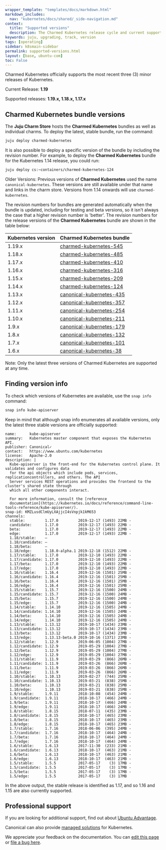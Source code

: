 ```yaml
---
wrapper_template: "templates/docs/markdown.html"
markdown_includes:
  nav: "kubernetes/docs/shared/_side-navigation.md"
context:
  title: "Supported versions"
  description: The Charmed Kubernetes release cycle and current supported versions.
keywords: juju, upgrading, track, version
tags: [operating]
sidebar: k8smain-sidebar
permalink: supported-versions.html
layout: [base, ubuntu-com]
toc: False
---
```


Charmed Kubernetes officially supports the most recent three (3) minor releases
of Kubernetes.

Current Release: **1.19**

Supported releases: **1.19.x, 1.18.x, 1.17.x**

## Charmed Kubernetes bundle versions

The **Juju Charm Store** hosts the **Charmed Kubernetes** bundles as well as
individual charms. To deploy the latest, stable bundle, run the command:

```bash
juju deploy charmed-kubernetes
```

It is also possible to deploy a specific version of the bundle by including the
revision number. For example, to deploy the **Charmed Kubernetes** bundle for the Kubernetes 1.14
release, you could run:

```bash
juju deploy cs:~containers/charmed-kubernetes-124
```

<div class="p-notification--positive">
  <p markdown="1" class="p-notification__response">
    <span class="p-notification__status">Older Versions:</span>
Previous versions of <strong>Charmed Kubernetes</strong> used the name
<code>canonical-kubernetes</code>. These versions are still available under that name
and links in the charm store. Versions from 1.14 onwards will use
<code>charmed-kubernetes</code>.
  </p>
</div>


The revision numbers for bundles are generated automatically when the bundle is
updated, including for testing and beta versions, so it isn't always the case
that a higher revision number is 'better'. The revision numbers for the release
versions of the **Charmed Kubernetes** bundle are shown in the table below:

<a  id="table"></a>

| Kubernetes version | Charmed Kubernetes bundle |
| --- | --- |
| 1.19.x         | [charmed-kubernetes-545](https://api.jujucharms.com/charmstore/v5/charmed-kubernetes-545/archive/bundle.yaml) |
| 1.18.x         | [charmed-kubernetes-485](https://api.jujucharms.com/charmstore/v5/charmed-kubernetes-485/archive/bundle.yaml) |
| 1.17.x         | [charmed-kubernetes-410](https://api.jujucharms.com/charmstore/v5/charmed-kubernetes-410/archive/bundle.yaml) |
| 1.16.x         | [charmed-kubernetes-316](https://api.jujucharms.com/charmstore/v5/charmed-kubernetes-316/archive/bundle.yaml) |
| 1.15.x         | [charmed-kubernetes-209](https://api.jujucharms.com/charmstore/v5/charmed-kubernetes-209/archive/bundle.yaml) |
| 1.14.x         | [charmed-kubernetes-124](https://api.jujucharms.com/charmstore/v5/charmed-kubernetes-124/archive/bundle.yaml) |
| 1.13.x         | [canonical-kubernetes-435](https://api.jujucharms.com/charmstore/v5/~containers/bundle/canonical-kubernetes-435/archive/bundle.yaml?channel=stable) |
| 1.12.x         | [canonical-kubernetes-357](https://api.jujucharms.com/charmstore/v5/~containers/bundle/canonical-kubernetes-357/archive/bundle.yaml?channel=stable) |
| 1.11.x         | [canonical-kubernetes-254](https://api.jujucharms.com/charmstore/v5/~containers/bundle/canonical-kubernetes-254/archive/bundle.yaml?channel=stable) |
| 1.10.x         | [canonical-kubernetes-211](https://api.jujucharms.com/charmstore/v5/~containers/bundle/canonical-kubernetes-211/archive/bundle.yaml?channel=stable)  |
| 1.9.x        | [canonical-kubernetes-179](https://api.jujucharms.com/charmstore/v5/~containers/bundle/canonical-kubernetes-179/archive/bundle.yaml?channel=stable) |
| 1.8.x | [canonical-kubernetes-132](https://api.jujucharms.com/charmstore/v5/~containers/bundle/canonical-kubernetes-132/archive/bundle.yaml?channel=stable) |
| 1.7.x | [canonical-kubernetes-101](https://api.jujucharms.com/charmstore/v5/~containers/bundle/canonical-kubernetes-101/archive/bundle.yaml?channel=stable) |
| 1.6.x | [canonical-kubernetes-38](https://api.jujucharms.com/charmstore/v5/~containers/bundle/canonical-kubernetes-38/archive/bundle.yaml?channel=stable) |

<div class="p-notification--caution">
  <p markdown="1" class="p-notification__response">
    <span class="p-notification__status">Note:</span>
Only the latest three versions of Charmed Kubernetes are supported at any time.
  </p>
</div>


## Finding version info

To check which versions of Kubernetes are available, use the `snap info` command:

```bash
snap info kube-apiserver
```

Keep in mind that although snap info enumerates all available versions, only
the latest three stable versions are officially supported:

```no-highlight
name:      kube-apiserver
summary:   Kubernetes master component that exposes the Kubernetes API.
publisher: Canonical✓
contact:   https://www.ubuntu.com/kubernetes
license:   Apache-2.0
description: |
  Kube-apiserver is the front-end for the Kubernetes control plane. It validates and configures data
  for the api objects which include pods, services, replicationcontrollers, and others. The API
  Server services REST operations and provides the frontend to the cluster's shared state through
  which all other components interact.

  For more information, consult the [reference
  documentation](https://kubernetes.io/docs/reference/command-line-tools-reference/kube-apiserver/).
snap-id: KMZLusdClmUyLXAjjcI4sVnpjk1kM653
channels:
  stable:         1.17.0         2019-12-17 (1493) 22MB -
  candidate:      1.17.0         2019-12-17 (1493) 22MB -
  beta:           1.17.0         2019-12-17 (1493) 22MB -
  edge:           1.17.0         2019-12-17 (1493) 22MB -
  1.18/stable:    –
  1.18/candidate: –
  1.18/beta:      –
  1.18/edge:      1.18.0-alpha.1 2019-12-18 (1512) 22MB -
  1.17/stable:    1.17.0         2019-12-10 (1493) 22MB -
  1.17/candidate: 1.17.0         2019-12-10 (1493) 22MB -
  1.17/beta:      1.17.0         2019-12-10 (1493) 22MB -
  1.17/edge:      1.17.0         2019-12-10 (1493) 22MB -
  1.16/stable:    1.16.4         2019-12-16 (1501) 25MB -
  1.16/candidate: 1.16.4         2019-12-16 (1501) 25MB -
  1.16/beta:      1.16.4         2019-12-16 (1501) 25MB -
  1.16/edge:      1.16.4         2019-12-16 (1501) 25MB -
  1.15/stable:    1.15.7         2019-12-16 (1500) 24MB -
  1.15/candidate: 1.15.7         2019-12-16 (1500) 24MB -
  1.15/beta:      1.15.7         2019-12-16 (1500) 24MB -
  1.15/edge:      1.15.7         2019-12-16 (1500) 24MB -
  1.14/stable:    1.14.10        2019-12-16 (1505) 24MB -
  1.14/candidate: 1.14.10        2019-12-16 (1505) 24MB -
  1.14/beta:      1.14.10        2019-12-16 (1505) 24MB -
  1.14/edge:      1.14.10        2019-12-16 (1505) 24MB -
  1.13/stable:    1.13.12        2019-10-17 (1434) 23MB -
  1.13/candidate: 1.13.12        2019-10-17 (1434) 23MB -
  1.13/beta:      1.13.12        2019-10-17 (1434) 23MB -
  1.13/edge:      1.13.13-beta.0 2019-10-16 (1371) 23MB -
  1.12/stable:    1.12.9         2019-06-05 (1004) 27MB -
  1.12/candidate: 1.12.9         2019-05-29 (1004) 27MB -
  1.12/beta:      1.12.9         2019-05-29 (1004) 27MB -
  1.12/edge:      1.12.9         2019-05-29 (1004) 27MB -
  1.11/stable:    1.11.9         2019-03-29  (866) 26MB -
  1.11/candidate: 1.11.9         2019-03-26  (866) 26MB -
  1.11/beta:      1.11.9         2019-03-26  (866) 26MB -
  1.11/edge:      1.11.9         2019-03-26  (866) 26MB -
  1.10/stable:    1.10.13        2019-02-27  (744) 25MB -
  1.10/candidate: 1.10.13        2019-03-21  (838) 25MB -
  1.10/beta:      1.10.13        2019-03-21  (838) 25MB -
  1.10/edge:      1.10.13        2019-03-21  (838) 25MB -
  1.9/stable:     1.9.11         2018-10-08  (454) 24MB -
  1.9/candidate:  1.9.11         2018-10-17  (466) 24MB -
  1.9/beta:       1.9.11         2018-10-17  (466) 24MB -
  1.9/edge:       1.9.11         2018-10-17  (466) 24MB -
  1.8/stable:     1.8.15         2018-07-11  (435) 23MB -
  1.8/candidate:  1.8.15         2018-10-17  (465) 23MB -
  1.8/beta:       1.8.15         2018-10-17  (465) 23MB -
  1.8/edge:       1.8.15         2018-10-17  (465) 23MB -
  1.7/stable:     1.7.16         2018-06-06  (395) 24MB -
  1.7/candidate:  1.7.16         2018-10-17  (464) 24MB -
  1.7/beta:       1.7.16         2018-10-17  (464) 24MB -
  1.7/edge:       1.7.16         2018-10-17  (464) 24MB -
  1.6/stable:     1.6.13         2017-11-30  (233) 21MB -
  1.6/candidate:  1.6.13         2018-10-17  (463) 21MB -
  1.6/beta:       1.6.13         2018-10-17  (463) 21MB -
  1.6/edge:       1.6.13         2018-10-17  (463) 21MB -
  1.5/stable:     1.5.5          2017-05-17    (3) 17MB -
  1.5/candidate:  1.5.5          2017-05-17    (3) 17MB -
  1.5/beta:       1.5.5          2017-05-17    (3) 17MB -
  1.5/edge:       1.5.5          2017-05-17    (3) 17MB
  ```

In the above output, the stable release is identified as 1.17, and so 1.16 and
1.15 are also currently supported.

## Professional support

If you are looking for additional support, find out about [Ubuntu Advantage][support].

Canonical can also provide [managed solutions][managed] for Kubernetes.

<!-- FEEDBACK -->
<div class="p-notification--information">
  <p class="p-notification__response">
    We appreciate your feedback on the documentation. You can
    <a href="https://github.com/charmed-kubernetes/kubernetes-docs/edit/master/pages/k8s/supported-versions.md" class="p-notification__action">edit this page</a>
    or
    <a href="https://github.com/charmed-kubernetes/kubernetes-docs/issues/new" class="p-notification__action">file a bug here</a>.
  </p>
</div>

<!-- LINKS -->

[support]: /support
[managed]: /kubernetes/managed
